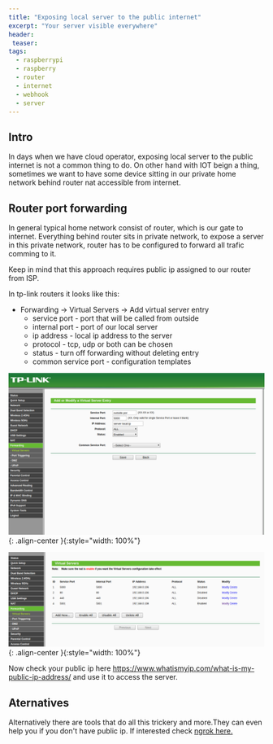 ```yaml
---
title: "Exposing local server to the public internet"
excerpt: "Your server visible everywhere"
header:
 teaser:
tags: 
  - raspberrypi
  - raspberry
  - router
  - internet
  - webhook
  - server
---
```


## Intro

In days when we have cloud operator, exposing local server to the public internet is not a common thing to do.
On other hand with IOT beign a thing, sometimes we want to have some device sitting in our private home network behind router nat accessible from internet.

## Router port forwarding

In general typical home network consist of router, which is our gate to internet. Everything behind router sits in private network, to expose a server in this private network, router has to be configured to forward all trafic comming to it.

Keep in mind that this approach requires public ip assigned to our router from ISP.

In tp-link routers it looks like this:
- Forwarding -> Virtual Servers -> Add virtual server entry
    - service port - port that will be called from outside
    - internal port - port of our local server
    - ip address - local ip address to the server
    - protocol - tcp, udp or both can be chosen
    - status - turn off forwarding without deleting entry
    - common service port - configuration templates

![image-center](/assets/images/exposing-local-server-to-the-public-internet/new_forwarding.png){: .align-center }{:style="width: 100%"}

![image-center](/assets/images/exposing-local-server-to-the-public-internet/virtual-servers.png){: .align-center }{:style="width: 100%"}

Now check your public ip here https://www.whatismyip.com/what-is-my-public-ip-address/ and use it to access the server.

## Aternatives
Alternatively there are tools that do all this trickery and more.They can even help you if you don't have public ip. If interested check [ngrok here.](https://ngrok.com/)